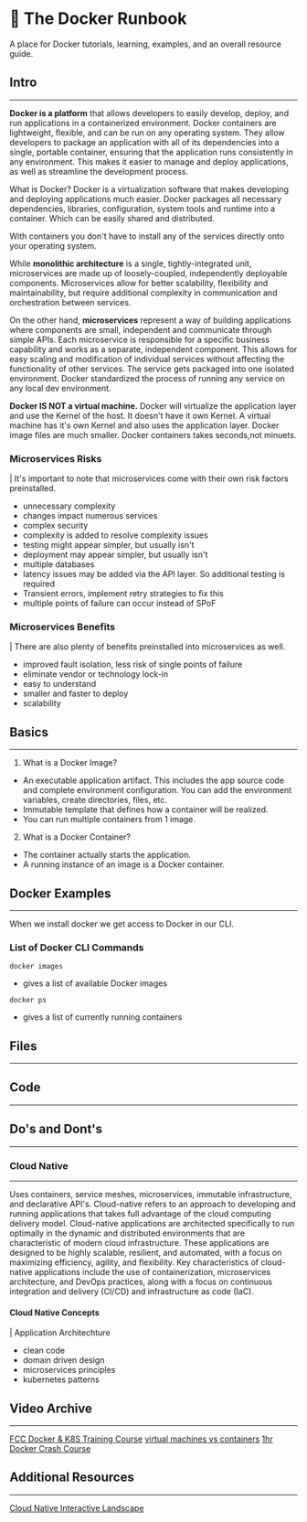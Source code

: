 # 📒 The Docker Runbook
A place for Docker tutorials, learning, examples, and an overall resource guide. 

## Intro
---
**Docker is a platform** that allows developers to easily develop, deploy, and run applications in a containerized environment. Docker containers are lightweight, flexible, and can be run on any operating system. They allow developers to package an application with all of its dependencies into a single, portable container, ensuring that the application runs consistently in any environment. This makes it easier to manage and deploy applications, as well as streamline the development process. 

What is Docker? Docker is a virtualization software that makes developing and deploying applications much easier. Docker packages all necessary dependencies, libraries, configuration, system tools and runtime into a container. Which can be easily shared and distributed.

With containers you don't have to install any of the services directly onto your operating system.

While **monolithic architecture** is a single, tightly-integrated unit, microservices are made up of loosely-coupled, independently deployable components. Microservices allow for better scalability, flexibility and maintainability, but require additional complexity in communication and orchestration between services.

On the other hand, **microservices** represent a way of building applications where components are small, independent and communicate through simple APIs. Each microservice is responsible for a specific business capability and works as a separate, independent component. This allows for easy scaling and modification of individual services without affecting the functionality of other services. The service gets packaged into one isolated environment. Docker standardized the process of running any service on any local dev environment.

**Docker IS NOT a virtual machine.** Docker will virtualize the application layer and use the Kernel of the host. It doesn't have it own Kernel. A virtual machine has it's own Kernel and also uses the application layer. Docker image files are much smaller. Docker containers takes seconds,not minuets.

### Microservices Risks
| It's important to note that microservices come with their own risk factors preinstalled.
- unnecessary complexity
- changes impact numerous services
- complex security
- complexity is added to resolve complexity issues
- testing might appear simpler, but usually isn't
- deployment may appear simpler, but usually isn't
- multiple databases
- latency issues may be added via the API layer. So additional testing is required
- Transient errors, implement retry strategies to fix this
- multiple points of failure can occur instead of SPoF


### Microservices Benefits
| There are also plenty of benefits preinstalled into microservices as well.
- improved fault isolation, less risk of single points of failure
- eliminate vendor or technology lock-in
- easy to understand
- smaller and faster to deploy
- scalability

## Basics
---
1.  What is a Docker Image?
- An executable application artifact. This includes the app source code and complete environment configuration. You can add the environment variables, create directories, files, etc.
- Immutable template that defines how a container will be realized. 
- You can run multiple containers from 1 image.

2. What is a Docker Container?
- The container actually starts the application.
- A running instance of an image is a Docker container.

## Docker Examples
---
When we install docker we get access to Docker in our CLI. 
### List of Docker CLI Commands
```
docker images
```
- gives a list of available Docker images
```
docker ps
```
- gives a list of currently running containers


## Files
---

## Code
---

## Do's and Dont's
---

### Cloud Native
---
Uses containers, service meshes, microservices, immutable infrastructure, and declarative API's. Cloud-native refers to an approach to developing and running applications that takes full advantage of the cloud computing delivery model. Cloud-native applications are architected specifically to run optimally in the dynamic and distributed environments that are characteristic of modern cloud infrastructure. These applications are designed to be highly scalable, resilient, and automated, with a focus on maximizing efficiency, agility, and flexibility. Key characteristics of cloud-native applications include the use of containerization, microservices architecture, and DevOps practices, along with a focus on continuous integration and delivery (CI/CD) and infrastructure as code (IaC).

#### Cloud Native Concepts
| Application Architechture
- clean code
- domain driven design
- microservices principles
- kubernetes patterns

## Video Archive
---
[FCC Docker & K8S Training Course](https://youtu.be/kTp5xUtcalw)
[virtual machines vs containers](https://youtu.be/eyNBf1sqdBQ)
[1hr Docker Crash Course](https://www.youtube.com/watch?v=pg19Z8LL06w)

## Additional Resources
---
[Cloud Native Interactive Landscape](landscape.cncf.io/?fullscreen=yes)


